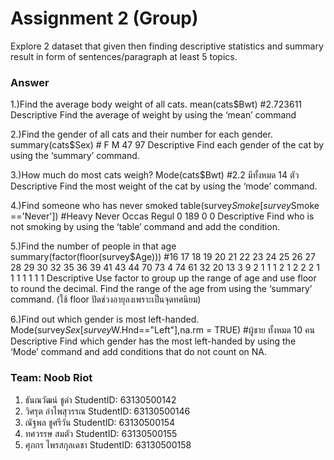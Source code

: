# Assignment 2 (Group)
Explore 2 dataset that given then finding descriptive statistics and summary result in form of sentences/paragraph at least 5 topics.

### Answer

1.)Find the average body weight of all cats.
mean(cats$Bwt)  #2.723611
      Descriptive 
Find the average of weight by using the ‘mean’ command

2.)Find the gender of all cats and their number for each gender.
summary(cats$Sex) 
          # F  M 
            47 97 
       Descriptive 
Find each gender of the cat by using the ‘summary’ command.

3.)How much do most cats weigh?
Mode(cats$Bwt)
#2.2 มีทั้งหมด 14 ตัว
       Descriptive 
Find the most weight of the cat by using the ‘mode’ command.

4.)Find someone who has never smoked
table(survey$Smoke[survey$Smoke =='Never'])
#Heavy Never Occas Regul 
    0        189     0     0 
        Descriptive 
Find who is not smoking by using the ‘table’ command and add the condition.

5.)Find the number of people in that age 
 summary(factor(floor(survey$Age)))
            #16 17  18  19 20 21 22  23  24  25  26  27  28  29  30  32  35  36  39  41  43  44   70 73 
             4  74  61  32 20 13  3   9   2   1   1   1   2   1   2   2   2   1   1   1   1   1   1   1 
          Descriptive 
Use factor to group up the range of age and use floor to round the decimal.
Find the range of the age from using the ‘summary’ command.
(ใช้ floor ปัดช่วงอายุลงเพราะเป็นจุดทศนิยม)

6.)Find out which gender is most left-handed.
Mode(survey$Sex[survey$W.Hnd=="Left"],na.rm = TRUE)
#ผู้ชาย ทั้งหมด 10 คน
          Descriptive
Find which gender has the most left-handed by using the ‘Mode’ command and add conditions that do not count on NA.


### Team: Noob Riot

1. ธันณวัฒน์ ชูดำ     StudentID: 63130500142
2. วิศรุต อำไพสุวรรณ     StudentID: 63130500146
3. ณัฐพล ชูศรีวัน     StudentID: 63130500154
4. ทศวรรษ สมตัว     StudentID: 63130500155
5. ศุภกร ไพรสกุลเดชา     StudentID: 63130500158
